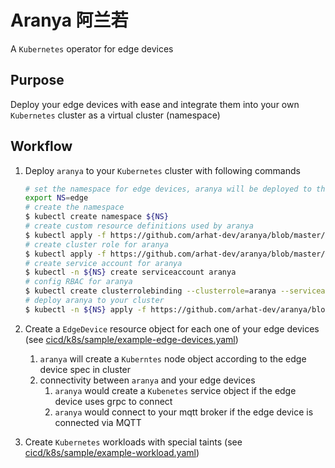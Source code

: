 # Aranya 阿兰若

A `Kubernetes` operator for edge devices

## Purpose

Deploy your edge devices with ease and integrate them into your own `Kubernetes` cluster as a virtual cluster (namespace)

## Workflow

1. Deploy `aranya` to your `Kubernetes` cluster with following commands

   ```bash
   # set the namespace for edge devices, aranya will be deployed to this namespace
   export NS=edge
   # create the namespace
   $ kubectl create namespace ${NS}
   # create custom resource definitions used by aranya
   $ kubectl apply -f https://github.com/arhat-dev/aranya/blob/master/cicd/k8s/crds/aranya_v1alpha1_edgedevice_crd.yaml
   # create cluster role for aranya
   $ kubectl apply -f https://github.com/arhat-dev/aranya/blob/master/cicd/k8s/aranya-cluster-role.yaml
   # create service account for aranya
   $ kubectl -n ${NS} create serviceaccount aranya
   # config RBAC for aranya
   $ kubectl create clusterrolebinding --clusterrole=aranya --serviceaccount=${NS}:aranya
   # deploy aranya to your cluster
   $ kubectl -n ${NS} apply -f https://github.com/arhat-dev/aranya/blob/master/cicd/k8s/aranya-deploy.yaml
   ```

2. Create a `EdgeDevice` resource object for each one of your edge devices (see [cicd/k8s/sample/example-edge-devices.yaml](./cicd/k8s/sample/example-edge-devices.yaml))
   1. `aranya` will create a `Kuberntes` node object according to the edge device spec in cluster
   2. connectivity between `aranya` and your edge devices
      1. `aranya` would create a `Kubenetes` service object if the edge device uses grpc to connect
      2. `aranya` would connect to your mqtt broker if the edge device is connected via MQTT
3. Create `Kubernetes` workloads with special taints (see [cicd/k8s/sample/example-workload.yaml](./cicd/k8s/sample/example-workload.yaml))
